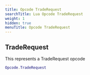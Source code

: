 ```yaml
---
title: Opcode TradeRequest
searchTitle: Lua Opcode TradeRequest
weight: 1
hidden: true
menuTitle: Opcode TradeRequest
---
```

## TradeRequest

This represents a TradeRequest opcode
```lua
Opcode.TradeRequest
```